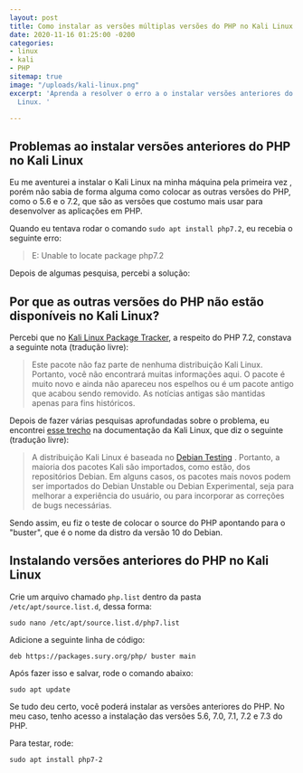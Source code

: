 ```yaml
---
layout: post
title: Como instalar as versões múltiplas versões do PHP no Kali Linux
date: 2020-11-16 01:25:00 -0200
categories:
- linux
- kali
- PHP
sitemap: true
image: "/uploads/kali-linux.png"
excerpt: 'Aprenda a resolver o erro a o instalar versões anteriores do PHP no Kali
  Linux. '

---
```

## Problemas ao instalar versões anteriores do PHP no Kali Linux

Eu me aventurei a instalar o Kali Linux na minha máquina pela primeira vez , porém não sabia de forma alguma como colocar as outras versões do PHP, como o 5.6 e o 7.2, que são as versões que costumo mais usar para desenvolver as aplicações em PHP.

Quando eu tentava rodar o comando `sudo apt install php7.2`, eu recebia o seguinte erro:

> E: Unable to locate package php7.2

Depois de algumas pesquisa, percebi a solução:

## Por que as outras versões do PHP não estão disponíveis no Kali Linux?

Percebi que no [Kali Linux Package Tracker](https://pkg.kali.org/pkg/php7.2), a respeito do PHP 7.2, constava a seguinte nota (tradução livre):

> Este pacote não faz parte de nenhuma distribuição Kali Linux. Portanto, você não encontrará muitas informações aqui. O pacote é muito novo e ainda não apareceu nos espelhos ou é um pacote antigo que acabou sendo removido. As notícias antigas são mantidas apenas para fins históricos.

Depois de fazer várias pesquisas aprofundadas sobre o problema, eu encontrei [esse trecho](https://www.kali.org/docs/policy/kali-linux-relationship-with-debian/ "Documentação do Kali Linux") na documentação da Kali Linux, que diz o seguinte (tradução livre):

> A distribuição Kali Linux é baseada no [Debian Testing](https://www.debian.org/releases/testing/) . Portanto, a maioria dos pacotes Kali são importados, como estão, dos repositórios Debian. Em alguns casos, os pacotes mais novos podem ser importados do Debian Unstable ou Debian Experimental, seja para melhorar a experiência do usuário, ou para incorporar as correções de bugs necessárias.

Sendo assim, eu fiz o teste de colocar o source do PHP apontando para o "buster", que é o nome da distro da versão 10 do Debian.

## Instalando versões anteriores do PHP no Kali Linux

Crie um arquivo chamado `php.list` dentro da pasta `/etc/apt/source.list.d`, dessa forma:

    sudo nano /etc/apt/source.list.d/php7.list

Adicione a seguinte linha de código:

    deb https://packages.sury.org/php/ buster main
    

Após fazer isso e salvar, rode o comando abaixo:

```
sudo apt update
```


Se tudo deu certo, você poderá instalar as versões anteriores do PHP. No meu caso, tenho acesso a instalação das versões 5.6, 7.0, 7.1, 7.2 e 7.3 do PHP.

Para testar, rode:

```
sudo apt install php7-2
```